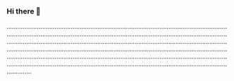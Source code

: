 ### Hi there 👋

......................................................................................................................................................................................................................................................................................................................................................................................................................................................................................................................................................................................................................................................................................................................................................................................